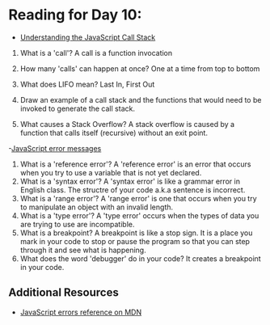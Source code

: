 # Reading for Day 10:

- [Understanding the JavaScript Call Stack](<https://www.freecodecamp.org/news/understanding-the-javascript-call-stack-861e41ae61d4/>)

1. What is a 'call'?
    A call is a function invocation
2. How many 'calls' can happen at once?
    One at a time from top to bottom
3. What does LIFO mean?
    Last In, First Out
4. Draw an example of a call stack and the functions that would need to be invoked to generate the call stack.

5. What causes a Stack Overflow?
    A stack overflow is caused by a function that calls itself (recursive) without an exit point.

-[JavaScript error messages](<https://codeburst.io/javascript-error-messages-debugging-d23f84f0ae7c>)

1. What is a 'reference error'?
    A 'reference error' is an error that occurs when you try to use a variable that is not yet declared.
2. What is a 'syntax error'?
    A 'syntax error' is like a grammar error in English class. The structre of your code a.k.a sentence is incorrect.
3. What is a 'range error'?
    A 'range error' is one that occurs when you try to manipulate an object with an invalid length.
4. What is a 'type error'?
    A 'type error' occurs when the types of data you are trying to use are incompatible.
5. What is a breakpoint?
    A breakpoint is like a stop sign. It is a place you mark in your code to stop or pause the program so that you can step through it and see what is happening.
6. What does the word 'debugger' do in your code?
    It creates a breakpoint in your code.

## Additional Resources

- [JavaScript errors reference on MDN](<https://developer.mozilla.org/en-US/docs/Web/JavaScript/Reference/Errors>)
